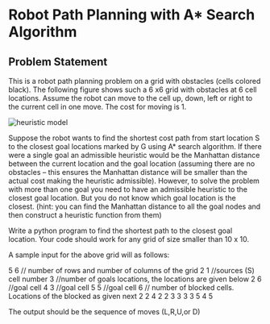 # Robot Path Planning with A* Search Algorithm

## Problem Statement

This is a robot path planning problem on a grid with obstacles (cells colored black). The following figure shows such a 6 x6 grid with obstacles at 6 cell locations. Assume the robot can move to the cell up, down, left or right to the current cell in one move. The cost for moving is 1.


![heuristic model](https://github.com/user-attachments/assets/b6dc1408-7498-47e9-9514-68636f137d6d)




Suppose the robot wants to find the shortest cost path from start location S to the closest goal locations marked by G using A* search algorithm. If there were a single goal an admissible heuristic would be the Manhattan distance between the current location and the goal location (assuming there are no obstacles – this ensures the Manhattan distance will be smaller than the actual cost making the heuristic admissible). However, to solve the problem with more than one goal you need to have an admissible heuristic to the closest goal location. But you do not know which goal location is the closest. (hint: you can find the Manhattan distance to all the goal nodes and then construct a heuristic function from them)

Write a python program to find the shortest path to the closest goal location. Your code should work for any grid of size smaller than 10 x 10.

A sample input for the above grid will as follows:

5 6 // number of rows and number of columns of the grid
2 1 //sources (S) cell number
3 //number of goals locations, the locations are given below
2 6 //goal cell
4 3 //goal cell
5 5 //goal cell
6 // number of blocked cells. Locations of the blocked as given next
2 2
4 2
2 3
3 3
3 5
4 5

The output should be the sequence of moves (L,R,U,or D)



